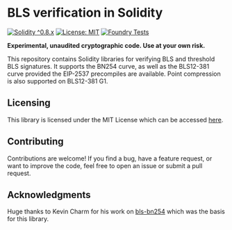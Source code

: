 # BLS verification in Solidity

[![Solidity ^0.8.x](https://img.shields.io/badge/Solidity-%5E0.8.x-blue)](https://soliditylang.org/)
[![License: MIT](https://img.shields.io/badge/License-MIT-green)](LICENSE)
[![Foundry Tests](https://img.shields.io/badge/Tested%20with-Foundry-red)](https://book.getfoundry.sh/)

**Experimental, unaudited cryptographic code. Use at your own risk.**

This repository contains Solidity libraries for verifying BLS and threshold BLS signatures.
It supports the BN254 curve, as well as the BLS12-381 curve provided the EIP-2537 precompiles are available.
Point compression is also supported on BLS12-381 G1.

## Licensing

This library is licensed under the MIT License which can be accessed [here](LICENSE).

## Contributing

Contributions are welcome! If you find a bug, have a feature request, or want to improve the code, feel free to open an issue or submit a pull request.

## Acknowledgments

Huge thanks to Kevin Charm for his work on [bls-bn254](https://github.com/kevincharm/bls-bn254) which was the basis for this library.
